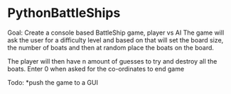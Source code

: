 # PythonBattleShips
Goal:
Create a console based BattleShip game, player vs AI
The game will ask the user for a difficulty level and based on that will set
the board size, the number of boats and then at random place the boats on the board.

The player will then have n amount of guesses to try and destroy all the boats.
Enter 0 when asked for the co-ordinates to end game

Todo:
*push the game to a GUI
